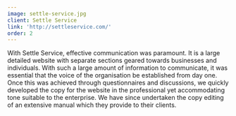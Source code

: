 ```yaml
---
image: settle-service.jpg
client: Settle Service
link: 'http://settleservice.com/'
order: 2
---
```

With Settle Service, effective communication was paramount. It is a large detailed website with separate sections geared towards businesses and individuals. With such a large amount of information to communicate, it was essential that the voice of the organisation be established from day one. Once this was achieved through questionnaires and discussions, we quickly developed the copy for the website in the professional yet accommodating tone suitable to the enterprise. We have since undertaken the copy editing of an extensive manual which they provide to their clients.
